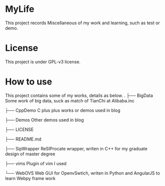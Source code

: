 # MyLife
This project records Miscellaneous of my work and learning, such as test or demo.

# License
This project is under GPL-v3 license.

# How to use
This project contains some of my works, details as below.
.
├── BigData        Some work of big data, suck as match of TianChi at Alibaba.inc

├── CppDemo        C plus plus works or demos used in blog

├── Demos          Other demos used in blog

├── LICENSE

├── README.md

├── SipWrapper     ReSIProcate wrapper, writen in C++ for my graduate design of master degree

├── vims           Plugin of vim I used

└── WebOVS         Web GUI for OpenvSwtich, writen in Python and AngularJS to learn Webpy frame work

